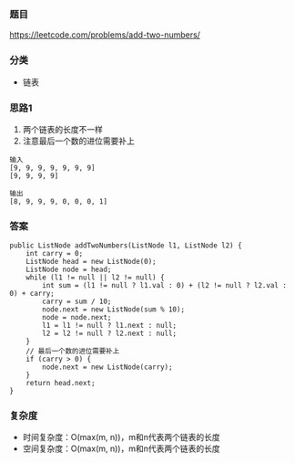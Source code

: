 ### 题目
https://leetcode.com/problems/add-two-numbers/

### 分类
* 链表

### 思路1
1. 两个链表的长度不一样
2. 注意最后一个数的进位需要补上
```
输入
[9, 9, 9, 9, 9, 9, 9]
[9, 9, 9, 9]

输出
[8, 9, 9, 9, 0, 0, 0, 1]
```

### 答案
```
public ListNode addTwoNumbers(ListNode l1, ListNode l2) {
    int carry = 0;
    ListNode head = new ListNode(0);
    ListNode node = head;
    while (l1 != null || l2 != null) {
        int sum = (l1 != null ? l1.val : 0) + (l2 != null ? l2.val : 0) + carry;
        carry = sum / 10;
        node.next = new ListNode(sum % 10);
        node = node.next;
        l1 = l1 != null ? l1.next : null;
        l2 = l2 != null ? l2.next : null;
    }
    // 最后一个数的进位需要补上
    if (carry > 0) {
        node.next = new ListNode(carry);
    }
    return head.next;
}
```

### 复杂度
* 时间复杂度：O(max(m, n))，m和n代表两个链表的长度
* 空间复杂度：O(max(m, n))，m和n代表两个链表的长度
